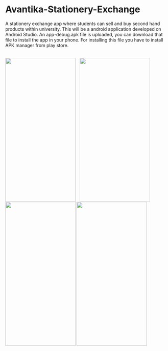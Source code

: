 

# Avantika-Stationery-Exchange
A stationery exchange app where students can sell and buy second hand products within university. This will be a android application developed on Android Studio.
An app-debug.apk file is uploaded, you can download that file to install the app in your phone. For installing this file you have to install APK manager from play store.
<br><br>

<img align = "left" src="https://user-images.githubusercontent.com/70309589/118958481-176df780-b97f-11eb-9e1f-9ab6746313bd.jpg" width="220" height = "450">             
<img align = "left" src="https://user-images.githubusercontent.com/70309589/118939694-96f2cb00-b96d-11eb-9337-86682efc4f9e.JPG" hspace = "10" width="220" height = "450">
<img align = "left" src="https://user-images.githubusercontent.com/70309589/118942166-1a152080-b970-11eb-96a2-8135f3093150.JPG" width="220" height = "450">
<br><br><br><br>
<img align = "bottom" src="https://user-images.githubusercontent.com/70309589/118944163-ed620880-b971-11eb-80dd-753c0d9dd909.JPG" width="220" height = "450">



